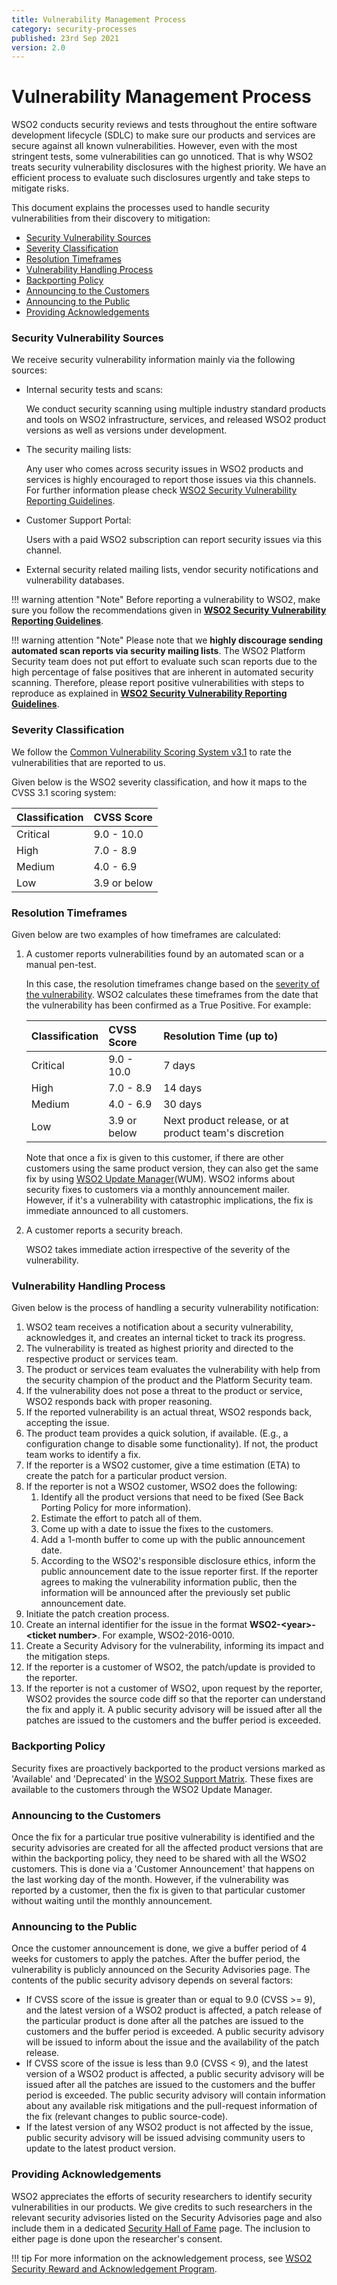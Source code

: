 ```yaml
---
title: Vulnerability Management Process
category: security-processes
published: 23rd Sep 2021
version: 2.0
---
```


# Vulnerability Management Process

WSO2 conducts security reviews and tests throughout the entire software development lifecycle (SDLC) to make sure our products and services are secure against all known vulnerabilities. However, even with the most stringent tests, some vulnerabilities can go unnoticed. That is why WSO2 treats security vulnerability disclosures with the highest priority. We have an efficient process to evaluate such disclosures urgently and take steps to mitigate risks.

This document explains the processes used to handle security vulnerabilities from their discovery to mitigation:

* [Security Vulnerability Sources](#security-vulnerability-sources)
* [Severity Classification](#severity-classification)
* [Resolution Timeframes](#resolution-timeframes)
* [Vulnerability Handling Process](#vulnerability-handling-process)
* [Backporting Policy](#backporting-policy)
* [Announcing to the Customers](#announcing-to-the-customers)
* [Announcing to the Public](#announcing-to-the-public)
* [Providing Acknowledgements](#providing-acknowledgements)


### Security Vulnerability Sources
We receive security vulnerability information mainly via the following sources:

* Internal security tests and scans:
  
    We conduct security scanning using multiple industry standard products and tools on WSO2 infrastructure, services, and released WSO2 product versions as well as versions under development.  

* The security mailing lists:

    Any user who comes across security issues in WSO2 products and services is highly encouraged to report those issues via this channels. For further information please check [WSO2 Security Vulnerability Reporting Guidelines]({{#base_path#}}/security-guidelines/vulnerability-reporting-guidelines/).

* Customer Support Portal:

    Users with a paid WSO2 subscription can report security issues via this channel.

* External security related mailing lists, vendor security notifications and vulnerability databases.

!!! warning attention "Note"
    Before reporting a vulnerability to WSO2, make sure you follow the recommendations given in **[WSO2 Security Vulnerability Reporting Guidelines]({{#base_path#}}/security-guidelines/vulnerability-reporting-guidelines/)**.

!!! warning attention "Note"
    Please note that we **highly discourage sending automated scan reports via security mailing lists**. The WSO2 Platform Security team does not put effort to evaluate such scan reports due to the high percentage of false positives that are inherent in automated security scanning. Therefore, please report positive vulnerabilities with steps to reproduce as explained in **[WSO2 Security Vulnerability Reporting Guidelines]({{#base_path#}}/security-guidelines/vulnerability-reporting-guidelines/)**.


### Severity Classification
We follow the [Common Vulnerability Scoring System v3.1](https://www.first.org/cvss/specification-document) to rate the vulnerabilities that are reported to us.

Given below is the WSO2 severity classification, and how it maps to the CVSS 3.1 scoring system:

| Classification | CVSS Score   |
| :------------- | :----------- |
| Critical       | 9.0 - 10.0   |
| High           | 7.0 - 8.9    |
| Medium         | 4.0 - 6.9    |
| Low            | 3.9 or below | 


### Resolution Timeframes
Given below are two examples of how timeframes are calculated:

1. A customer reports vulnerabilities found by an automated scan or a manual pen-test. 

    In this case, the resolution timeframes change based on the [severity of the vulnerability](#severity-classification). WSO2 calculates these timeframes from the date that the vulnerability has been confirmed as a True Positive. For example:


    | Classification | CVSS Score   | Resolution Time (up to) |
    | :------------- | :----------- | :---------------------- |
    | Critical       | 9.0 - 10.0   | 7 days                  |
    | High           | 7.0 - 8.9    | 14 days                 |
    | Medium         | 4.0 - 6.9    | 30 days                 |
    | Low            | 3.9 or below |Next product release, or at product team's discretion | 

    Note that once a fix is given to this customer, if there are other customers using the same product version, they can also get the same fix by using [WSO2 Update Manager](https://wso2.com/updates/wum)(WUM). WSO2 informs about security fixes to customers via a monthly announcement mailer. However, if it's a vulnerability with catastrophic implications, the fix is immediate announced to all customers.  

2. A customer reports a security breach.
    
    WSO2 takes immediate action irrespective of the severity of the vulnerability.


### Vulnerability Handling Process
Given below is the process of handling a security vulnerability notification:

1. WSO2 team receives a notification about a security vulnerability, acknowledges it, and creates an internal ticket to track its progress.
2. The vulnerability is treated as highest priority and directed to the respective product or services team.
3. The product or services team evaluates the vulnerability with help from the security champion of the product and the Platform Security team.  
4. If the vulnerability does not pose a threat to the product or service, WSO2 responds back with proper reasoning.
5. If the reported vulnerability is an actual threat, WSO2 responds back, accepting the issue.
6. The product team provides a quick solution, if available. (E.g., a configuration change to disable some functionality). If not, the product team works to identify a fix.
7. If the reporter is a WSO2 customer, give a time estimation (ETA) to create the patch for a particular product version.
8. If the reporter is not a WSO2 customer, WSO2 does the following:
    1. Identify all the product versions that need to be fixed (See Back Porting Policy for more information).
    2. Estimate the effort to patch all of them.
    3. Come up with a date to issue the fixes to the customers.
    4. Add a 1-month buffer to come up with the public announcement date.
    5. According to the WSO2's responsible disclosure ethics, inform the public announcement date to the issue reporter first. If the reporter agrees to making the vulnerability information public, then the information will be announced after the previously set public announcement date. 
9. Initiate the patch creation process.
10. Create an internal identifier for the issue in the format **WSO2-<year\>-<ticket number\>**. For example, WSO2-2016-0010.
11. Create a Security Advisory for the vulnerability, informing its impact and the mitigation steps.
12. If the reporter is a customer of WSO2, the patch/update is provided to the reporter.
13. If the reporter is not a customer of WSO2, upon request by the reporter, WSO2 provides the source code diff so that the reporter can understand the fix and apply it. A public security advisory will be issued after all the patches are issued to the customers and the buffer period is exceeded.


### Backporting Policy
Security fixes are proactively backported to the product versions marked as 'Available' and 'Deprecated' in the [WSO2 Support Matrix](https://wso2.com/products/support-matrix/). These fixes are available to the customers through the WSO2 Update Manager. 


### Announcing to the Customers
Once the fix for a particular true positive vulnerability is identified and the security advisories are created for all the affected product versions that are within the backporting policy, they need to be shared with all the WSO2 customers. This is done via a 'Customer Announcement' that happens on the last working day of the month. However, if the vulnerability was reported by a customer, then the fix is given to that particular customer without waiting until the monthly announcement.


### Announcing to the Public
Once the customer announcement is done, we give a buffer period of 4 weeks for customers to apply the patches. After the buffer period, the vulnerability is publicly announced on the Security Advisories page. The contents of the public security advisory depends on several factors:

* If CVSS score of the issue is greater than or equal to 9.0 (CVSS >= 9), and the latest version of a WSO2 product is affected, a patch release of the particular product is done after all the patches are issued to the customers and the buffer period is exceeded. A public security advisory will be issued to inform about the issue and the availability of the patch release.
* If CVSS score of the issue is less than 9.0 (CVSS < 9), and the latest version of a WSO2 product is affected, a public security advisory will be issued after all the patches are issued to the customers and the buffer period is exceeded. The public security advisory will contain information about any available risk mitigations and the pull-request information of the fix (relevant changes to public source-code). 
* If the latest version of any WSO2 product is not affected by the issue, public security advisory will be issued advising community users to update to the latest product version. 

### Providing Acknowledgements
WSO2 appreciates the efforts of security researchers to identify security vulnerabilities in our products. We give credits to such researchers in the relevant security advisories listed on the Security Advisories page and also include them in a dedicated [Security Hall of Fame]({{#base_path#}}/security-vulnerabilities/reward-and-acknowledgement-program/hall-of-fame/) page. The inclusion to either page is done upon the researcher's consent.

!!! tip
    For more information on the acknowledgement process, see [WSO2 Security Reward and Acknowledgement Program]({{#base_path#}}/security-vulnerabilities/reward-and-acknowledgement-program/).
